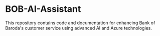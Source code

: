 # BOB-AI-Assistant
This repository contains code and documentation for enhancing Bank of Baroda's customer service using advanced AI and Azure technologies.
